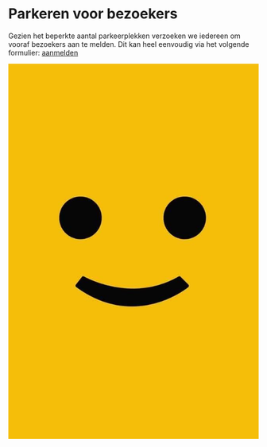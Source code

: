 # Parkeren voor bezoekers[](id=parkeren)
Gezien het beperkte aantal parkeerplekken verzoeken we iedereen om vooraf bezoekers aan te melden. Dit kan heel eenvoudig via het volgende formulier: [aanmelden](https://www.xyz.com)

![every body happy](../images/happy.jpg "Smile")